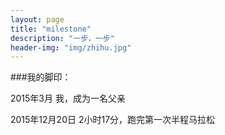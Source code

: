 ```yaml
---
layout: page
title: "milestone"
description: "一步，一步"
header-img: "img/zhihu.jpg"
---
```


###我的脚印：

2015年3月 我，成为一名父亲

2015年12月20日 2小时17分，跑完第一次半程马拉松









